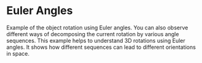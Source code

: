 # Euler Angles

Example of the object rotation using Euler angles. You can also observe different ways of decomposing the current rotation by various angle sequences.
This example helps to understand 3D rotations using Euler angles. It shows how different sequences can lead to different orientations in space.